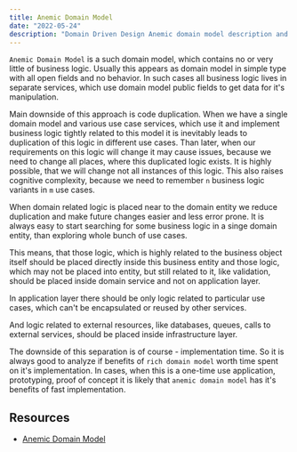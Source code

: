 ```yaml
---
title: Anemic Domain Model
date: "2022-05-24"
description: "Domain Driven Design Anemic domain model description and pitfalls"
---
```


`Anemic Domain Model` is a such domain model, which contains no or very little of business logic.
Usually this appears as domain model in simple type with all open fields and no behavior. In such
cases all business logic lives in separate services, which use domain model public fields to get
data for it's manipulation.

Main downside of this approach is code duplication. When we have a single domain model and various
use case services, which use it and implement business logic tightly related to this model it is
inevitably leads to duplication of this logic in different use cases. Than later, when our requirements
on this logic will change it may cause issues, because we need to change all places, where this
duplicated logic exists. It is highly possible, that we will change not all instances of this logic. 
This also raises cognitive complexity, because we need to remember `n` business logic variants in `m` use cases.

When domain related logic is placed near to the domain entity we reduce duplication and make future
changes easier and less error prone. It is always easy to start searching for some business logic in 
a singe domain entity, than exploring whole bunch of use cases.

This means, that those logic, which is highly related to the business object itself should be placed
directly inside this business entity and those logic, which may not be placed into entity, but still
related to it, like validation, should be placed inside domain service and not on application layer.

In application layer there should be only logic related to particular use cases, which can't be
encapsulated or reused by other services.

And logic related to external resources, like databases, queues, calls to external services, should
be placed inside infrastructure layer.

The downside of this separation is of course - implementation time. So it is always good to analyze
if benefits of `rich domain model` worth time spent on it's implementation. In cases, when this is
a one-time use application, prototyping, proof of concept it is likely that `anemic domain model`
has it's benefits of fast implementation.

## Resources

- [Anemic Domain Model](https://khalilstemmler.com/wiki/anemic-domain-model/)